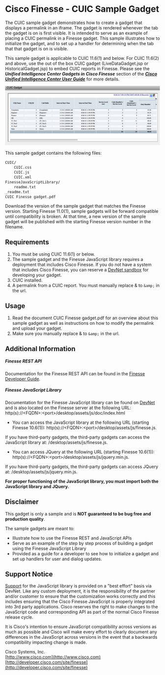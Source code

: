# Cisco Finesse - CUIC Sample Gadget
The CUIC sample gadget demonstrates how to create a gadget that displays a permalink in an iframe. The gadget is rendered whenever the tab the gadget is on is first visible. It is intended to serve as an example of placing a CUIC permalink in a Finesse gadget. This sample illustrates how to initialize the gadget, and to set up a handler for determining when the tab that that gadget is on is visible.

This sample gadget is applicable to CUIC 11.6(1) and below. For CUIC 11.6(2) and above, use the out of the box CUIC gadget (LiveDataGadget.jsp or HistoricalGadget.jsp) to embed CUIC reports in Finesse. Please see the ***Unified Intelligence Center Gadgets in Cisco Finesse*** section of the [***Cisco Unified Intelligence Center User Guide***](https://www.cisco.com/c/en/us/support/customer-collaboration/unified-intelligence-center/products-user-guide-list.html) for more details.

![Sample Gadget Screenshot](Screenshot.png)

This sample gadget contains the following files:

	CUIC/
		CUIC.css
		CUIC.js
		CUIC.xml
    FinesseJavaScriptLibrary/
		readme.txt
	_readme.txt
	CUIC Finesse gadget.pdf

Download the version of the sample gadget that matches the Finesse version. Starting Finesse 11.0(1), sample gadgets will be forward compatible until compatibility is broken. At that time, a new version of the sample gadget will be published with the starting Finesse version number in the filename.

## Requirements
1. You must be using CUIC 11.6(1) or below.
1. The sample gadget and the Finesse JavaScript library requires a deployment that includes Cisco Finesse. If you do not have a system that includes Cisco Finesse, you can reserve a [DevNet sandbox](https://developer.cisco.com/docs/finesse/#!sandbox) for developing your gadget.
1. CUIC installed.
1. A permalink from a CUIC report. You must manually replace & to `&amp;` in the url.

## Usage
1. Read the document CUIC Finesse gadget.pdf for an overview about this sample gadget as well as instructions on how to modify the permalink and upload your gadget.
2. Make sure you manually replace & to `&amp;` in the url.

## Additional Information
##### Finesse REST API
Documentation for the Finesse REST API can be found in the [Finesse Developer Guide](https://developer.cisco.com/docs/finesse/#!rest-api-dev-guide).

##### Finesse JavaScript Library
Documentation for the Finesse JavaScript library can be found on [DevNet](https://developer.cisco.com/docs/finesse/#!javascript-library) and is also located on the Finesse server at the following URL: http(s)://&lt;FQDN&gt;:&lt;port&gt;/desktop/assets/js/doc/index.html

- You can access the JavaScript library at the following URL (starting Finesse 10.6(1)): http(s)://&lt;FQDN&gt;:&lt;port&gt;/desktop/assets/js/finesse.js.

 If you have third-party gadgets, the third-party gadgets can access the JavaScript library at: /desktop/assets/js/finesse.js.

- You can access JQuery at the following URL (starting Finesse 10.6(1)): http(s)://&lt;FQDN&gt;:&lt;port&gt;/desktop/assets/js/jquery.min.js.

 If you have third-party gadgets, the third-party gadgets can access JQuery at: /desktop/assets/js/jquery.min.js.

**For proper functioning of the JavaScript library, you must import both the JavaScript library and JQuery.**

## Disclaimer
This gadget is only a sample and is **NOT guaranteed to be bug free and production quality**.

The sample gadgets are meant to:
- Illustrate how to use the Finesse REST and JavaScript APIs
- Serve as an example of the step by step process of building a gadget using the Finesse JavaScript Library
- Provided as a guide for a developer to see how to initialize a gadget and set up handlers for user and dialog updates.

## Support Notice
[Support](https://developer.cisco.com/site/support) for the JavaScript library is provided on a "best effort" basis via DevNet. Like any custom deployment, it is the responsibility of the partner and/or customer to ensure that the customization works correctly and this includes ensuring that the Cisco Finesse JavaScript is properly integrated into 3rd party applications. Cisco reserves the right to make changes to the JavaScript code and corresponding API as part of the normal Cisco Finesse release cycle.

It is Cisco's intention to ensure JavaScript compatibility across versions as much as possible and Cisco will make every effort to clearly document any differences in the JavaScript across versions in the event that a backwards compatibility impacting change is made.

Cisco Systems, Inc.<br>
[http://www.cisco.com](http://www.cisco.com)<br>
[http://developer.cisco.com/site/finesse](http://developer.cisco.com/site/finesse)